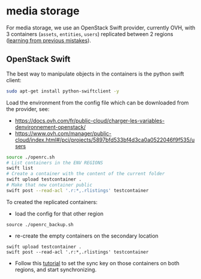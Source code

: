 # media storage

For media storage, we use an OpenStack Swift provider, currently OVH, with 3 containers (`assets`, `entities`, `users`) replicated between 2 regions ([learning from previous mistakes](https://twitter.com/olesovhcom/status/1369478732247932929)).

## OpenStack Swift

The best way to manipulate objects in the containers is the python swift client:
```sh
sudo apt-get install python-swiftclient -y
```

Load the environment from the config file which can be downloaded from the provider, see:
- https://docs.ovh.com/fr/public-cloud/charger-les-variables-denvironnement-openstack/
- https://www.ovh.com/manager/public-cloud/index.html#/pci/projects/5897bfd533bf4d3ca0a0522046f9f535/users

```sh
source ./openrc.sh
# List containers in the ENV REGIONS
swift list
# Create a container with the content of the current folder
swift upload testcontainer .
# Make that new container public
swift post --read-acl '.r:*,.rlistings' testcontainer
```

To created the replicated containers:
* load the config for that other region
```
source ./openrc_backup.sh
```
* re-create the empty containers on the secondary location
```
swift upload testcontainer .
swift post --read-acl '.r:*,.rlistings' testcontainer
```
* Follow this [tutorial](https://docs.ovh.com/gb/en/public-cloud/sync-object-containers/) to set the sync key on those containers on both regions, and start synchronizing.
